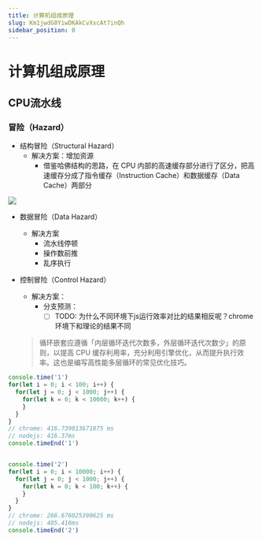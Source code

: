 ```yaml
---
title: 计算机组成原理
slug: Km1jwdG8YiwDKAkCvXxcAt7inQh
sidebar_position: 0
---
```



# 计算机组成原理

## CPU流水线

### 冒险（Hazard）

- 结构冒险（Structural Hazard）
    - 解决方案：增加资源
        - 借鉴哈佛结构的思路，在 CPU 内部的高速缓存部分进行了区分，把高速缓存分成了指令缓存（Instruction Cache）和数据缓存（Data Cache）两部分

<img src="/assets/EQztb7BbrocyMpxrxy1cdxJWnWI.png" src-width="2023" src-height="1792" align="center"/>

- 数据冒险（Data Hazard）
    - 解决方案
        - 流水线停顿
        - 操作数前推
        - 乱序执行

- 控制冒险（Control Hazard）
    - 解决方案：
        - 分支预测：
            - [ ] TODO: 为什么不同环境下js运行效率对比的结果相反呢？chrome环境下和理论的结果不同
    > 循环嵌套应遵循「内层循环迭代次数多，外层循环迭代次数少」的原则，以提高 CPU 缓存利用率，充分利用引擎优化，从而提升执行效率。这也是编写高性能多层循环的常见优化技巧。

```js
console.time('1')
for(let i = 0; i < 100; i++) {
  for(let j = 0; j < 1000; j++) {
    for(let k = 0; k < 10000; k++) {
    }
  }
}
// chrome: 416.739013671875 ms
// nodejs: 416.37ms
console.timeEnd('1')


console.time('2')
for(let i = 0; i < 10000; i++) {
  for(let j = 0; j < 1000; j++) {
    for(let k = 0; k < 100; k++) {
    }
  }
}
// chrome: 266.676025390625 ms
// nodejs: 485.416ms
console.timeEnd('2')
```

